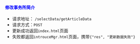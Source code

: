 #### <font color="blue">修改事务所简介</font>
- 请求地址： `/selectData/getArticleData`
- 请求方式：`POST`
- 更新成功返回`index.html`页面
- 失败都返回`introuceMgr.html`页面，携带`{"res", "更新数据失败"}`